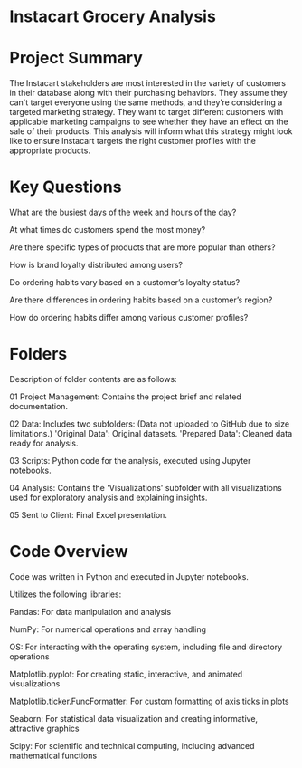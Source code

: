 # Instacart Grocery Analysis

# Project Summary
The Instacart stakeholders are most interested in the variety of customers in their database
along with their purchasing behaviors. They assume they can't target everyone using the
same methods, and they’re considering a targeted marketing strategy. They want to target
different customers with applicable marketing campaigns to see whether they have an effect
on the sale of their products. This analysis will inform what this strategy might look like to
ensure Instacart targets the right customer profiles with the appropriate products. 

# Key Questions

What are the busiest days of the week and hours of the day?

At what times do customers spend the most money?

Are there specific types of products that are more popular than others?

How is brand loyalty distributed among users?

Do ordering habits vary based on a customer’s loyalty status?

Are there differences in ordering habits based on a customer’s region?

How do ordering habits differ among various customer profiles?

# Folders
Description of folder contents are as follows:

01 Project Management: Contains the project brief and related documentation.

02 Data: Includes two subfolders: (Data not uploaded to GitHub due to size limitations.)
'Original Data': Original datasets.
'Prepared Data': Cleaned data ready for analysis.

03 Scripts: Python code for the analysis, executed using Jupyter notebooks.

04 Analysis: Contains the 'Visualizations' subfolder with all visualizations used for exploratory analysis and explaining insights.

05 Sent to Client: Final Excel presentation.

# Code Overview
Code was written in Python and executed in Jupyter notebooks.

Utilizes the following libraries:

Pandas: For data manipulation and analysis

NumPy: For numerical operations and array handling

OS: For interacting with the operating system, including file and directory operations

Matplotlib.pyplot: For creating static, interactive, and animated visualizations

Matplotlib.ticker.FuncFormatter: For custom formatting of axis ticks in plots

Seaborn: For statistical data visualization and creating informative, attractive graphics

Scipy: For scientific and technical computing, including advanced mathematical functions
